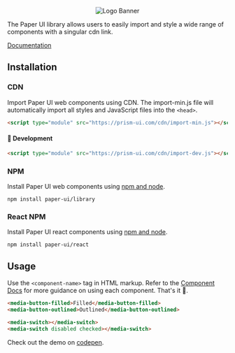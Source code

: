 <p align="center">
<img alt="Logo Banner" src="https://prism-ui.com/banner/paper-ui-banner.svg?sanitize=true"/>
<br/>

<!--<div align="center"><a href='https://ko-fi.com/brick_wall' target='_blank'><img height='30' style='border:0px;height:41px;' src='https://az743702.vo.msecnd.net/cdn/kofi3.png?v=0' border='0' margin-top="10px" alt='Buy Me a Coffee at ko-fi.com'/></a></div>-->
<div align="left">The Paper UI library allows users to easily import and style a wide range of components with a singular cdn link.</div>
<div align="left">

[Documentation](https://docs.prism-ui.com/)

</div>

## Installation

### CDN

Import Paper UI web components using CDN. The import-min.js file will automatically import all styles and JavaScript files into the ```<head>```.

```html
<script type="module" src="https://prism-ui.com/cdn/import-min.js"></script>
```
#### 🚧 Development
```html
<script type="module" src="https://prism-ui.com/cdn/import-dev.js"></script>
```

### NPM

Install Paper UI web components using [npm and node](https://nodejs.org/en).

```shell
npm install paper-ui/library
```

### React NPM

Install Paper UI react components using [npm and node](https://nodejs.org/en).

```shell
npm install paper-ui/react
```

## Usage

Use the ```<component-name>``` tag in HTML markup. Refer to the [Component Docs](https://docs.prism-ui.com/components) for more guidance on using each component. That's it 🎉.

```html
<media-button-filled>Filled</media-button-filled>
<media-button-outlined>Outlined</media-button-outlined>
```

```html
<media-switch></media-switch>
<media-switch disabled checked></media-switch>
```

Check out the demo on [codepen](https://codepen.io/GreenestGoat/pen/mdYeKrM).

